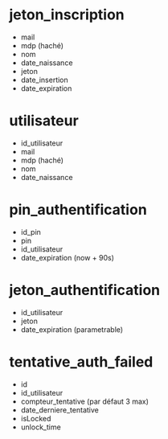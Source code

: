 # jeton_inscription
- mail
- mdp (haché)
- nom
- date_naissance
- jeton 
- date_insertion
- date_expiration 

# utilisateur
- id_utilisateur
- mail
- mdp (haché)
- nom
- date_naissance

# pin_authentification 
- id_pin
- pin
- id_utilisateur
- date_expiration (now + 90s)

# jeton_authentification 
- id_utilisateur
- jeton 
- date_expiration (parametrable)

# tentative_auth_failed
- id
- id_utilisateur
- compteur_tentative (par défaut 3 max)
- date_derniere_tentative
- isLocked
- unlock_time 


